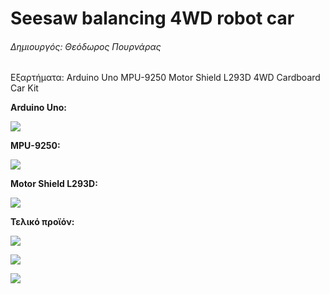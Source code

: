 # Seesaw balancing 4WD robot car
###### Δημιουργός: Θεόδωρος Πουρνάρας
Εξαρτήματα:
Arduino Uno
MPU-9250
Motor Shield L293D
4WD Cardboard Car Kit

**Arduino Uno:**

![](https://www.why.gr/wp-content/uploads/2019/07/705209a.jpg)

**MPU-9250:**

![](https://www.cableworks.gr/images/thumbnails/499/437/detailed/255/mpu9250.jpg)

**Motor Shield L293D:**

![](https://www.cableworks.gr/images/thumbnails/400/350/detailed/254/l293d_motor_shield.jpg)

**Τελικό προϊόν:**

![](https://cdn.discordapp.com/attachments/327935497630515200/667414169162612746/IMG_20200116_185600.jpg)

![](https://cdn.discordapp.com/attachments/327935497630515200/667413990594314270/IMG_20200116_185611.jpg)

![](https://cdn.discordapp.com/attachments/327935497630515200/667413833874407447/IMG_20200116_185617.jpg)
